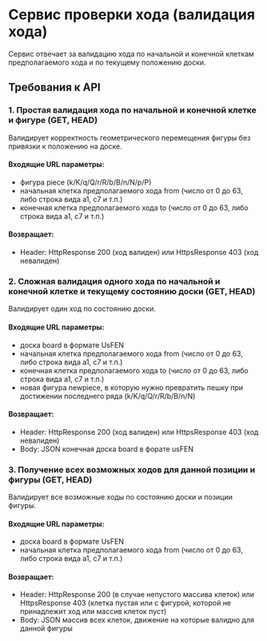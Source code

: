 # Сервис проверки хода (валидация хода)

Сервис отвечает за валидацию хода по начальной и конечной клеткам предполагаемого хода и по текущему положению доски.

## Требования к API

### 1. Простая валидация хода по начальной и конечной клетке и фигуре (GET, HEAD)

Валидирует корректность геометрического перемещения фигуры без привязки к положению на доске.

#### Входящие URL параметры:

* фигура piece (k/K/q/Q/r/R/b/B/n/N/p/P)
* начальная клетка предполагаемого хода from (число от 0 до 63, либо строка вида a1, c7 и т.п.)
* конечная клетка предполагаемого хода to (число от 0 до 63, либо строка вида a1, c7 и т.п.)

#### Возвращает:

* Header: HttpResponse 200 (ход валиден) или HttpsResponse 403 (ход невалиден)

### 2. Сложная валидация одного хода по начальной и конечной клетке и текущему состоянию доски (GET, HEAD)

Валидирует один ход по состоянию доски.

#### Входящие URL параметры:

* доска board в формате UsFEN
* начальная клетка предполагаемого хода from (число от 0 до 63, либо строка вида a1, c7 и т.п.)
* конечная клетка предполагаемого хода to (число от 0 до 63, либо строка вида a1, c7 и т.п.)
* новая фигура newpiece, в которую нужно превратить пешку при достижении последнего ряда (k/K/q/Q/r/R/b/B/n/N)

#### Возвращает:

* Header: HttpResponse 200 (ход валиден) или HttpsResponse 403 (ход невалиден)
* Body: JSON конечная доска board в форате usFEN

### 3. Получение всех возможных ходов для данной позиции и фигуры (GET, HEAD)

Валидирует все возможные ходы по состоянию доски и позиции фигуры.

#### Входящие URL параметры:

* доска board в формате UsFEN
* начальная клетка предполагаемого хода from (число от 0 до 63, либо строка вида a1, c7 и т.п.)

#### Возвращает:

* Header: HttpResponse 200 (в случае непустого массива клеток) или HttpsResponse 403 (клетка пустая или с фигурой, которой не принадлежит ход или массив клеток пуст)
* Body: JSON массив всех клеток, движение на которые валидно для данной фигуры
